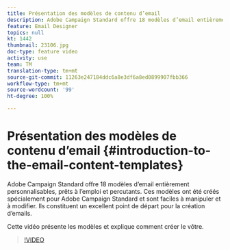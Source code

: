 ```yaml
---
title: Présentation des modèles de contenu d’email
description: Adobe Campaign Standard offre 18 modèles d’email entièrement personnalisables, prêts à l’emploi et percutants.  Ces modèles ont été créés spécialement pour Adobe Campaign Standard et sont faciles à manipuler et à modifier. Ils constituent un excellent point de départ pour la création d’emails.
feature: Email Designer
topics: null
kt: 1442
thumbnail: 23106.jpg
doc-type: feature video
activity: use
team: TM
translation-type: tm+mt
source-git-commit: 11263e247184ddc6a8e3df6a8ed0899907fbb366
workflow-type: tm+mt
source-wordcount: '99'
ht-degree: 100%

---
```



# Présentation des modèles de contenu d’email {#introduction-to-the-email-content-templates}

Adobe Campaign Standard offre 18 modèles d’email entièrement personnalisables, prêts à l’emploi et percutants. Ces modèles ont été créés spécialement pour Adobe Campaign Standard et sont faciles à manipuler et à modifier. Ils constituent un excellent point de départ pour la création d’emails.

Cette vidéo présente les modèles et explique comment créer le vôtre.

>[!VIDEO](https://video.tv.adobe.com/v/23106?quality=12)
